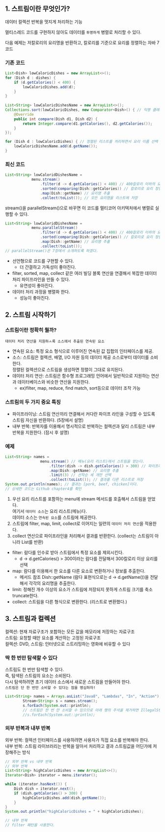 ## 1. 스트림이란 무엇인가?
데이터 컬렉션 반복을 멋지게 처리하는 기능  
  
멀티스레드 코드를 구현하지 않아도 데이터를 `투명하게` 병렬로 처리할 수 있다.  
  
다음 예제는 저칼로리의 요리명을 반환하고, 칼로리를 기준으로 요리를 정렬하는 자바 7 코드  
  
### 기존 코드
```java
List<Dish> lowCaloricDishes = new ArrayList<>();
for (Dish d : dishes) {
    if (d.getCalories() < 400) {
        lowCaloricDishes.add(d);
    }
}
        
List<String> lowCaloricDishesName = new ArrayList<>();
Collections.sort(lowCaloricDishes, new Comparator<Dish>() { // 익명 클래스로 요리 정렬
    @Override
    public int compare(Dish d1, Dish d2) {
        return Integer.compare(d1.getCalories(), d2.getCalories());
    }
});

for (Dish d : lowCaloricDishes) { // 정렬된 리스트를 처리하면서 요리 이름 선택
    lowCaloricDishesName.add(d.getName());
}
```
### 최신 코드
```java
List<String> lowCaloridDishesName = 
            menu.stream()
                .filter(d -> d.getCalories() < 400) // 400칼로리 이하의 요리 선택
                .sorted(comparing(Dish::getCalories)) // 칼로리로 요리 정렬
                .map(Dish::getName) // 요리명 추출
                .collect(toList()); // 모든 요리명을 리스트에 저장
```
stream()을 parallelStream()으로 바꾸면 이 코드를 멀티코어 아키텍처에서 병렬로 실행할 수 있다.  
  
```java
List<String> lowCaloridDishesName = 
            menu.parallelStream()
                .filter(d -> d.getCalories() < 400) // 400칼로리 이하의 요리 선택
                .sorted(comparing(Dish::getCalories)) // 칼로리로 요리 정렬
                .map(Dish::getName) // 요리명 추출
                .collect(toList());
// parallelStream()은 7장에서 소개하도록 하겠다.  
```
  
- 선언형으로 코드를 구현할 수 있다.
  - 더 간결하고 가독성이 좋아진다.
- filter, sorted, map, collect 같은 여러 빌딩 블록 연산을 연결해서 복잡한 데이터 처리 파이프라인을 만들 수 있다.
  - 유연성이 좋아진다.
- 데이터 처리 과정을 병렬화 한다.
  - 성능이 좋아진다.
  
## 2. 스트림 시작하기
### 스트림이란 정확히 뭘까?
`데이터 처리 연산을 지원하ㅗ록 소스에서 추출된 연속된 요소`
- 연속된 요소: 특정 요소 형식으로 이루어진 연속된 값 집합의 인터페이스를 제공.  
- 소스: 스트림은 컬렉션, 배열, I/O 자원 등의 데이터 제공 소스로부터 데이터를 소비한다.  
정렬된 컬렉션으로 스트림을 생성하면 정렬이 그대로 유지된다.
- 데이터 처리 연산: 스트림은 함수형 프로그래밍 언어에서 일반적으로 지원하는 연산과 데이터베이스와 비슷한 연산을 지원한다.  
  - ex)filter, map, reduce, find match, sort등으로 데이터 조작 가능
  
### 스트림의 두 가지 중요 특징
- 파이프라이닝: 스트림 연산끼리 연결해서 커다란 파이프 라인을 구성할 수 있도록 스트림 자신을 반환하다. (5장에서 설명)
- 내부 반복: 반복자를 이용해서 명시적으로 반복하는 컬렉션과 달리 스트림은 내부 반복을 지원한다. (잠시 후 설명)
  
### 예제
```java
List<String> names =
                menu.stream() // 메뉴(요리 리스트)에서 스트림을 얻는다.
                    .filter(dish -> dish.getCalories() > 300) // 파이프라인 연산 만들기, 첫 번째로 고칼로리 요리를 필터링한다.
                    .map(Dish::getName) // 요리명 추출
                    .limit(3) // 선착순 세 개만 선택
                    .collect(toList()); // 결과를 다른 리스트로 저장
System.out.println(names); // 결과는 [pork, beef, chicken]이다.
// 상세한 코드는 Github chapter4를 확인
```
1. 우선 요리 리스트를 포함하는 menu에 stream 메서드를 호출해서 스트림을 얻었다.  
여기서 `데이터 소스`는 요리 리스트(메뉴)다.  
데이터 소스는 `연속된 요소`를 스트림에 제공한다.
2. 스트림에 filter, map, limit, collect로 이어지는 일련의 `데이터 처리 연산`을 적용한다.
3. collect 연산으로 파이프라인을 처리해서 결과를 반환한다. (collect는 스트림이 아니라 List를 반환)
  
- filter: 람다를 인수로 받아 스트림에서 특정 요소를 제외시킨다.
  - d -> d.getCalories() > 300이라는 람다를 전달해서 300칼로리 이상 요리를 선택
- map: 람다를 이용해서 한 요소를 다른 요소로 변환하거나 정보를 추출한다. 
  - 메서드 참조 Dish::getName (람다 표현식으로는 d -> d.getName())을 전달해서 각각의 요리명을 추출한다.
- limit: 정해진 개수 이상의 요소가 스트림에 저장되지 못하게 스트림 크기를 축소 truncate한다.
- collect: 스트림을 다른 형식으로 변환한다. (리스트로 변환했다.)
  
## 3. 스트림과 컬렉션
컬렉션: 현재 자료구조가 포함하는 모든 값을 메모리에 저장하는 자료구조  
스트림: 요청할 때만 요소를 계산하는 고정된 자료구조  
컬렉션: DVD, 스트림: 인터넷으로 스트리밍하는 영화에 비유할 수 있다  
  
### 딱 한 번만 탐색할 수 있다
스트림도 한 번만 탐색할 수 있다.  
즉, 탐색된 스트림의 요소는 소비된다.  
다시 탐색하려면 초기 데이터 소스에서 새로운 스트림을 만들어야 한다.  
`스트림은 단 한 번만 소비할 수 있다는 점을 명심하자!`
```java
List<String> names = Arrays.asList("Java8", "Lambdas", "In", "Action");
        Stream<String> s = names.stream();
        s.forEach(System.out::println);
        // 스트림은 한 번 만 소비할 수 있으므로 아래 행의 주석을 제거하면 IllegalStateException이 발생
        //s.forEach(System.out::println);
```
  
### 외부 반복과 내부 반복
외부 반복: 컬렉션 인터페이스를 사용하려면 사용자가 직접 요소를 반복해야 한다.  
내부 반복: 스트림 라이브러리는 반복을 알아서 처리하고 결과 스트림값을 어딘가에 저장해주는 방식  
  
```java
// 외부 반복 vs 내부 반복
// 외부 반복
List<String> highCaloricDishes = new ArrayList<>();
Iterator<Dish> iterator = menu.iterator();

while (iterator.hasNext()) {
    Dish dish = iterator.next();
    if (dish.getCalories() > 300) {
        highCaloricDishes.add(dish.getName());
    }
}
System.out.println("highCaloricDishes = " + highCaloricDishes);

// 내부 반복
// filter 패턴을 사용한다.
```


  

  